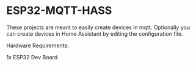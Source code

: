 # ESP32-MQTT-HASS
These projects are meant to easily create devices in mqtt. Optionally you can create devices in Home Assistant by editing the configuration file.

Hardware Requirements:

1x ESP32 Dev Board
